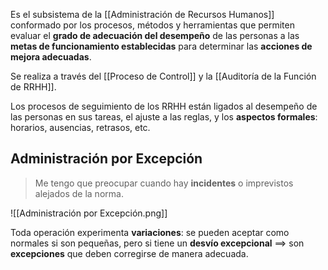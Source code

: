 Es el subsistema de la [[Administración de Recursos Humanos]] conformado por los procesos, métodos y herramientas que permiten evaluar el **grado de adecuación del desempeño** de las personas a las **metas de funcionamiento establecidas** para determinar las **acciones de mejora adecuadas**.

Se realiza a través del [[Proceso de Control]] y la [[Auditoría de la Función de RRHH]].

Los procesos de seguimiento de los RRHH están ligados al desempeño de las personas en sus tareas, el ajuste a las reglas, y los **aspectos formales**: horarios, ausencias, retrasos, etc.

## Administración por Excepción

>Me tengo que preocupar cuando hay **incidentes** o imprevistos alejados de la norma.

![[Administración por Excepción.png]]

Toda operación experimenta **variaciones**: se pueden aceptar como normales si son pequeñas, pero si tiene un **desvío excepcional** $\implies$ son **excepciones** que deben corregirse de manera adecuada.
